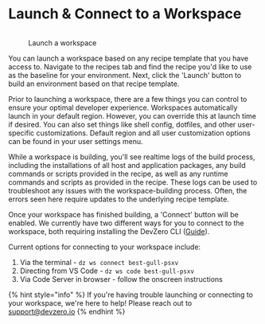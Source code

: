 # Launch & Connect to a Workspace

<figure><img src="../.gitbook/assets/CleanShot 2024-05-01 at 20.53.52@2x (1).png" alt=""><figcaption><p>Launch a workspace</p></figcaption></figure>

You can launch a workspace based on any recipe template that you have access to. Navigate to the recipes tab and find the recipe you'd like to use as the baseline for your environment. Next, click the 'Launch' button to build an environment based on that recipe template.&#x20;

Prior to launching a workspace, there are a few things you can control to ensure your optimal developer experience. Workspaces automatically launch in your default region. However, you can override this at launch time if desired. You can also set things like shell config, dotfiles, and other user-specific customizations. Default region and all user customization options can be found in your user settings menu.&#x20;

While a workspace is building, you'll see realtime logs of the build process, including the installations of all host and application packages, any build commands or scripts provided in the recipe, as well as any runtime commands and scripts as provided in the recipe. These logs can be used to troubleshoot any issues with the workspace-building process. Often, the errors seen here require updates to the underlying recipe template.&#x20;

Once your workspace has finished building, a 'Connect' button will be enabled. We currently have two different ways for you to connect to the workspace, both requiring installing the DevZero CLI ([Guide](./../references/cli-man-page/install-the-cli.md)).

Current options for connecting to your workspace include:&#x20;

1. Via the terminal - `dz ws connect best-gull-psxv`
2. Directing from VS Code - `dz ws code best-gull-psxv`
3. Via Code Server in browser - follow the onscreen instructions

{% hint style="info" %}
If you're having trouble launching or connecting to your workspace, we're here to help! Please reach out to support@devzero.io&#x20;
{% endhint %}
